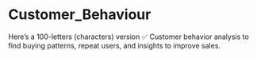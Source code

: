 # Customer_Behaviour
Here’s a 100-letters (characters) version ✅  Customer behavior analysis to find buying patterns, repeat users, and insights to improve sales.
